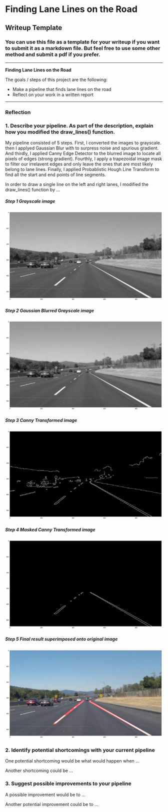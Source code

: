 # **Finding Lane Lines on the Road** 

## Writeup Template

### You can use this file as a template for your writeup if you want to submit it as a markdown file. But feel free to use some other method and submit a pdf if you prefer.

---

**Finding Lane Lines on the Road**

The goals / steps of this project are the following:
* Make a pipeline that finds lane lines on the road
* Reflect on your work in a written report


[//]: # (Image References)
[image1]: ./writeup/grayscale.png "Grayscale"
[image2]: ./writeup/grayblur.png "Grayscale Blurred"
[image3]: ./writeup/canny.png "Canny"
[image4]: ./writeup/cannymask.png "Masked Canny"
[image5]: ./writeup/result.png "Result" 
---

### Reflection

### 1. Describe your pipeline. As part of the description, explain how you modified the draw_lines() function.

My pipeline consisted of 5 steps. First, I converted the images to grayscale. then I applyed Gaussian Blur with to surpress noise and spurious gradient. And thirdly, I applied Canny Edge Detector to the blurred image to locate all pixels of edges (strong gradient). Fourthly, I apply a trapezoidal image mask to filter our irrelavent edges and only leave the ones that are most likely belong to lane lines. Finally, I applied Probablistic Hough Line Transform to find all the start and end points of line segments.  

In order to draw a single line on the left and right lanes, I modified the draw_lines() function by ...

##### Step 1 Grayscale image
![Grayscale][image1]
##### Step 2 Gaussian Blurred Grayscale image
![Grayscale Blurred][image2]
##### Step 3 Canny Transformed image
![Canny][image3]
##### Step 4 Masked Canny Transformed image
![Masked Canny][image4]
##### Step 5 Final result superimposed onto original image
![Result][image5]


### 2. Identify potential shortcomings with your current pipeline


One potential shortcoming would be what would happen when ... 

Another shortcoming could be ...


### 3. Suggest possible improvements to your pipeline

A possible improvement would be to ...

Another potential improvement could be to ...
